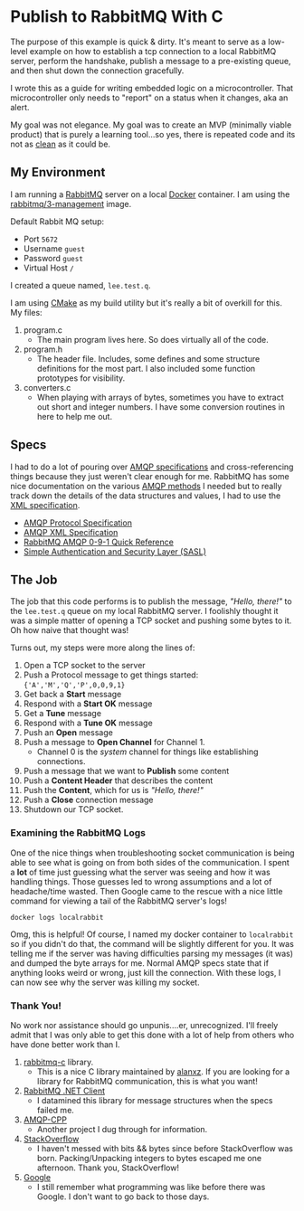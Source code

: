 # Publish to RabbitMQ With C

The purpose of this example is quick & dirty. It's meant to serve as a low-level example on how to establish a tcp connection to a local RabbitMQ server,
perform the handshake, publish a message to a pre-existing queue, and then shut down the connection gracefully.

I wrote this as a guide for writing embedded logic on a microcontroller. That microcontroller only needs to "report" on a status when it changes, 
aka an alert.

My goal was not elegance. My goal was to create an MVP (minimally viable product) that is purely a learning tool...so yes, there is repeated code 
and its not as [clean][clean] as it could be.

## My Environment

I am running a [RabbitMQ][RabbitMQ] server on a local [Docker][Docker] container. I am using the [rabbitmq/3-management][1] image.

Default Rabbit MQ setup:
* Port ```5672```
* Username ```guest```
* Password ```guest```
* Virtual Host ```/```

I created a queue named, ```lee.test.q```.

I am using [CMake][CMake] as my build utility but it's really a bit of overkill for this. My files: 
1. program.c 
   * The main program lives here. So does virtually all of the code.
1. program.h 
   * The header file. Includes, some defines and some structure definitions for the most part. I also included some function prototypes for visibility.
1. converters.c 
   * When playing with arrays of bytes, sometimes you have to extract out short and integer numbers. I have some conversion routines in here to help me out.

## Specs
I had to do a lot of pouring over [AMQP specifications][2] and cross-referencing things because they just weren't clear enough for me.
RabbitMQ has some nice documentation on the various [AMQP methods][4] I needed but to really track down the details of the data structures and values,
I had to use the [XML specification][3].

* [AMQP Protocol Specification][2]
* [AMQP XML Specification][3]
* [RabbitMQ AMQP 0-9-1 Quick Reference][4]
* [Simple Authentication and Security Layer (SASL)][SASL]

## The Job
The job that this code performs is to publish the message, _"Hello, there!"_ to the ```lee.test.q``` queue on my local RabbitMQ server. I foolishly thought
it was a simple matter of opening a TCP socket and pushing some bytes to it. Oh how naive that thought was!

Turns out, my steps were more along the lines of:
1. Open a TCP socket to the server
1. Push a Protocol message to get things started: ```{'A','M','Q','P',0,0,9,1}```
1. Get back a **Start** message
1. Respond with a **Start OK** message
1. Get a **Tune** message
1. Respond with a **Tune OK** message
1. Push an **Open** message
1. Push a message to **Open Channel** for Channel 1.
   * Channel 0 is the _system_ channel for things like establishing connections.
1. Push a message that we want to **Publish** some content
1. Push a **Content Header** that describes the content
1. Push the **Content**, which for us is _"Hello, there!"_
1. Push a **Close** connection message
1. Shutdown our TCP socket.


### Examining the RabbitMQ Logs
One of the nice things when troubleshooting socket communication is being able to see what is going on from both sides of the communication. I spent a **lot**
of time just guessing what the server was seeing and how it was handling things. Those guesses led to wrong assumptions and a lot of headache/time wasted.
Then Google came to the rescue with a nice little command for viewing a tail of the RabbitMQ server's logs!
```
docker logs localrabbit
```

Omg, this is helpful! Of course, I named my docker container to ```localrabbit``` so if you didn't do that, the command will be slightly different for you.
It was telling me if the server was having difficulties parsing my messages (it was) and dumped the byte arrays for me. Normal AMQP specs state that if anything
looks weird or wrong, just kill the connection. With these logs, I can now see why the server was killing my socket.

### Thank You!
No work nor assistance should go unpunis....er, unrecognized. I'll freely admit that I was only able to get this done with a lot of help from others who have
done better work than I.

1. [rabbitmq-c](https://github.com/alanxz/rabbitmq-c) library. 
   * This is a nice C library maintained by [alanxz](https://github.com/alanxz). If you are looking for a library for RabbitMQ communication, this is what you want!
1. [RabbitMQ .NET Client](https://github.com/rabbitmq/rabbitmq-dotnet-client)
   * I datamined this library for message structures when the specs failed me.
1. [AMQP-CPP](https://github.com/CopernicaMarketingSoftware/AMQP-CPP)
   * Another project I dug through for information.
1. [StackOverflow](http://stackoverflow.com/questions/3784263/converting-an-int-into-a-4-byte-char-array-c)
   * I haven't messed with bits && bytes since before StackOverflow was born. Packing/Unpacking integers to bytes escaped me one afternoon. Thank you, StackOverflow!
1. [Google][Google]
   * I still remember what programming was like before there was Google. I don't want to go back to those days.


[RabbitMQ]: "https://www.rabbitmq.com" "Rabbit MQ"
[Docker]: "https://www.docker.com" "Docker"
[CMake]: "https://cmake.org" "CMake"
[clean]: "https://www.google.com/webhp?sourceid=chrome-instant&ion=1&espv=2&ie=UTF-8#q=writing%20clean%20code" "Writing clean code"
[SASL]: "https://tools.ietf.org/html/rfc4616" "SASL Spec"
[Google]: "https://www.google.com/"
[1]: "https://hub.docker.com/_/rabbitmq/" "RabbitMQ 3-Management Image"
[2]: "https://www.rabbitmq.com/resources/specs/amqp0-9-1.pdf"
[3]: "https://www.rabbitmq.com/resources/specs/amqp0-9-1.xml"
[4]: "https://www.rabbitmq.com/amqp-0-9-1-reference.html"

